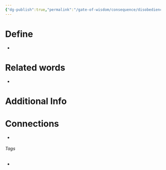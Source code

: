 ```yaml
---
{"dg-publish":true,"permalink":"/gate-of-wisdom/consequence/disobedience/curse/","tags":["#GateWisdom","#ConsequenceDisobedience"]}
---
```


# Define
- 

# Related words
- 

# Additional Info


# Connections


- 

###### Tags
- 